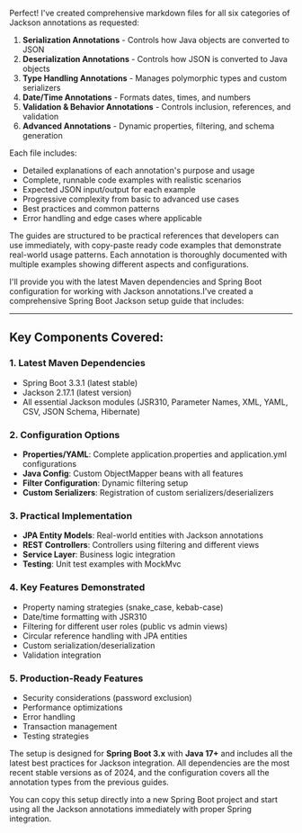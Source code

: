 Perfect! I've created comprehensive markdown files for all six categories of Jackson annotations as requested:

1. **Serialization Annotations** - Controls how Java objects are converted to JSON
2. **Deserialization Annotations** - Controls how JSON is converted to Java objects  
3. **Type Handling Annotations** - Manages polymorphic types and custom serializers
4. **Date/Time Annotations** - Formats dates, times, and numbers
5. **Validation & Behavior Annotations** - Controls inclusion, references, and validation
6. **Advanced Annotations** - Dynamic properties, filtering, and schema generation

Each file includes:
- Detailed explanations of each annotation's purpose and usage
- Complete, runnable code examples with realistic scenarios
- Expected JSON input/output for each example
- Progressive complexity from basic to advanced use cases
- Best practices and common patterns
- Error handling and edge cases where applicable

The guides are structured to be practical references that developers can use immediately, with copy-paste ready code examples that demonstrate real-world usage patterns. Each annotation is thoroughly documented with multiple examples showing different aspects and configurations.


I'll provide you with the latest Maven dependencies and Spring Boot configuration for working with Jackson annotations.I've created a comprehensive Spring Boot Jackson setup guide that includes:

---

## Key Components Covered:

### 1. **Latest Maven Dependencies**
- Spring Boot 3.3.1 (latest stable)
- Jackson 2.17.1 (latest version)
- All essential Jackson modules (JSR310, Parameter Names, XML, YAML, CSV, JSON Schema, Hibernate)

### 2. **Configuration Options**
- **Properties/YAML**: Complete application.properties and application.yml configurations
- **Java Config**: Custom ObjectMapper beans with all features
- **Filter Configuration**: Dynamic filtering setup
- **Custom Serializers**: Registration of custom serializers/deserializers

### 3. **Practical Implementation**
- **JPA Entity Models**: Real-world entities with Jackson annotations
- **REST Controllers**: Controllers using filtering and different views
- **Service Layer**: Business logic integration
- **Testing**: Unit test examples with MockMvc

### 4. **Key Features Demonstrated**
- Property naming strategies (snake_case, kebab-case)
- Date/time formatting with JSR310
- Filtering for different user roles (public vs admin views)
- Circular reference handling with JPA entities
- Custom serialization/deserialization
- Validation integration

### 5. **Production-Ready Features**
- Security considerations (password exclusion)
- Performance optimizations
- Error handling
- Transaction management
- Testing strategies

The setup is designed for **Spring Boot 3.x** with **Java 17+** and includes all the latest best practices for Jackson integration. All dependencies are the most recent stable versions as of 2024, and the configuration covers all the annotation types from the previous guides.

You can copy this setup directly into a new Spring Boot project and start using all the Jackson annotations immediately with proper Spring integration.